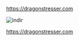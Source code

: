 https://dragonstresser.com

![indir](https://user-images.githubusercontent.com/117734000/200557829-d6ce58d6-284a-4416-93c5-d53ae8a033ac.png)

https://dragonstresser.com
